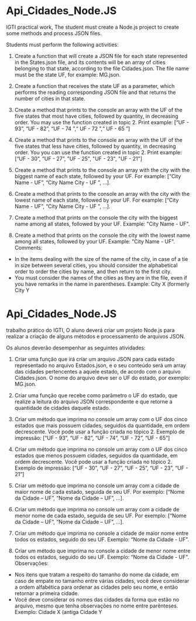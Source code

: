# Api_Cidades_Node.JS
IGTI practical work, The student must create a Node.js project to create some methods and process JSON files.

Students must perform the following activities:
1. Create a function that will create a JSON file for each state represented in the
States.json file, and its contents will be an array of cities belonging to
that state, according to the file Cidades.json. The file name must be
the state UF, for example: MG.json.

2. Create a function that receives the state UF as a parameter, which performs the reading
corresponding JSON file and that returns the number of cities in that
state.
3. Create a method that prints to the console an array with the UF of the five states that
most have cities, followed by quantity, in decreasing order. You may
use the function created in topic 2. Print example: [“UF - 93”, “UF - 82”, “UF -
74 ”,“ UF - 72 ”,“ UF - 65 ”]
4. Create a method that prints to the console an array with the UF of the five states that
less have cities, followed by quantity, in decreasing order. You
you can use the function created in topic 2. Print example: [“UF - 30”, “UF - 27”,
"UF - 25", "UF - 23", "UF - 21"]
5. Create a method that prints to the console an array with the city with the biggest name of
each state, followed by your UF. For example: [“City Name - UF”, “City Name
City - UF ”, ...].

6. Create a method that prints to the console an array with the city with the lowest name of
each state, followed by your UF. For example: [“City Name - UF”, “City Name
City - UF ”, ...].
7. Create a method that prints on the console the city with the biggest name among all
states, followed by your UF. Example: "City Name - UF".
8. Create a method that prints on the console the city with the lowest name among all
states, followed by your UF. Example: "City Name - UF".
Comments:
- In the items dealing with the size of the name of the city, in case of a tie
in size between several cities, you should consider the alphabetical order to order the
cities by name, and then return to the first city.
- You must consider the names of the cities as they are in the file,
even if you have remarks in the name in parentheses. Example: City X (formerly
City Y








# Api_Cidades_Node.JS
trabalho prático do IGTI, O aluno deverá criar um projeto Node.js para realizar a criação de alguns métodos e processamento de arquivos JSON.

Os alunos deverão desempenhar as seguintes atividades:
1. Criar uma função que irá criar um arquivo JSON para cada estado representado no
arquivo Estados.json, e o seu conteúdo será um array das cidades pertencentes a
aquele estado, de acordo com o arquivo Cidades.json. O nome do arquivo deve ser
o UF do estado, por exemplo: MG.json.

2. Criar uma função que recebe como parâmetro o UF do estado, que realize a leitura
do arquivo JSON correspondente e que retorne a quantidade de cidades daquele
estado.
3. Criar um método que imprima no console um array com o UF dos cinco estados que
mais possuem cidades, seguidos da quantidade, em ordem decrescente. Você pode
usar a função criada no tópico 2. Exemplo de impressão: [“UF - 93”, “UF - 82”, “UF -
74”, “UF - 72”, “UF - 65”]
4. Criar um método que imprima no console um array com o UF dos cinco estados que
menos possuem cidades, seguidos da quantidade, em ordem decrescente. Você
pode usar a função criada no tópico 2. Exemplo de impressão: [“UF - 30”, “UF - 27”,
“UF - 25”, “UF - 23”, “UF - 21”]
5. Criar um método que imprima no console um array com a cidade de maior nome de
cada estado, seguida de seu UF. Por exemplo: [“Nome da Cidade – UF”, “Nome da
Cidade – UF”, ...].

6. Criar um método que imprima no console um array com a cidade de menor nome de
cada estado, seguida de seu UF. Por exemplo: [“Nome da Cidade – UF”, “Nome da
Cidade – UF”, ...].
7. Criar um método que imprima no console a cidade de maior nome entre todos os
estados, seguido do seu UF. Exemplo: “Nome da Cidade - UF".
8. Criar um método que imprima no console a cidade de menor nome entre todos os
estados, seguido do seu UF. Exemplo: “Nome da Cidade - UF".
Observações:
- Nos itens que tratam a respeito do tamanho do nome da cidade, em caso de empate
no tamanho entre várias cidades, você deve considerar a ordem alfabética para ordenar as
cidades pelo seu nome, e então retornar a primeira cidade.
- Você deve considerar os nomes das cidades da forma que estão no arquivo,
mesmo que tenha observações no nome entre parênteses. Exemplo: Cidade X (antiga
Cidade Y
